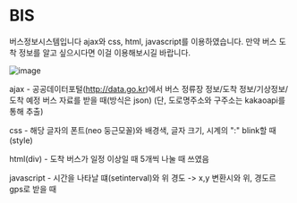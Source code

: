 # BIS

버스정보시스템입니다
ajax와 css, html, javascript를 이용하였습니다.
만약 버스 도착 정보를 알고 싶으시다면 이걸 이용해보시길 바랍니다.

![image](https://github.com/jdi512/BIS/assets/156891813/cafb84e9-8c41-4b10-b9b4-3686df0da25b)

ajax - 공공데이터포털(http://data.go.kr)에서 버스 정류장 정보/도착 정보/기상정보/도착 예정 버스 자료를 받을 때(방식은 json)  (단, 도로명주소와 구주소는 kakaoapi를 통해 추출)


css - 해당 글자의 폰트(neo 둥근모꼴)와 배경색, 글자 크기, 시계의 ":" blink할 때 (style)


html(div) - 도착 버스가 일정 이상일 때 5개씩 나눌 때 쓰였음


javascript - 시간을 나타날 떄(setinterval)와 위 경도 -> x,y 변환시와 위, 경도르 gps로 받을 때 

